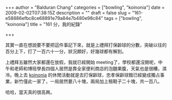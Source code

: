 +++
author = "Balduran Chang"
categories = ["bowling", "koinonia"]
date = 2009-02-02T07:38:15Z
description = ""
draft = false
slug = "161-e58886efbc8ce68891e79a84e7b480e98c84"
tags = ["bowling", "koinonia"]
title = "161 分，我的紀錄"

+++


其實一直在想說要不要把這件事記下來，就是上禮拜打保齡球的分數，突破以往的百分上下，打了一百六十一分，狀況頗好，好幾球都有解到。

上禮拜五雖然大家都還在放假，我就已經開始 meeting了，學校都還沒開呢，中午和老師和博班學長四個人居然是靠全家便利商店的泡麵果腹，天氣也是很糟，濕冷。晚上去 [koinonia](http://www.koinonia.net/hsinchu/) 的休閒活動就是去打保齡球，忠孝保齡球館已經變成獨占事業，新竹僅此一家了，一局居然要八十塊，兩局加上租鞋子二十塊，共一百八。

哈哈，當天真的很高興。

